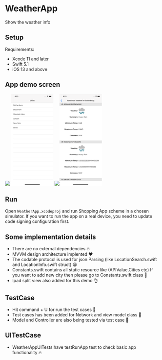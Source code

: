# WeatherApp
Show the weather info 

## Setup
Requirements: 

- Xcode 11 and later
- Swift 5.1
- iOS 13 and above

## App demo screen

<img src="home.png" height="300"> <img src="Simulator Screen Shot - iPhone 11 - 2020-11-29 at 16.53.20.png" height="300"> <img src="Detail.png" height="300"><img src="Simulator Screen Shot - iPhone 11 - 2020-11-29 at 16.53.36.png" height="300">

## Run

Open `WeatherApp.xcodeproj` and run Shopping App scheme in a chosen simulator. If you want to run the app on a real device, you need to update code signing configuration first.


## Some implementation details
- There are no external dependencies 🔥
- MVVM design architecture implented ❤️
- The codable protocol is used for json Parsing (like LocationSearch.swift and LocationInfo.swift struct) 😀
- Constants.swift contains all static resource like (APIValue,Cities etc) If you want to add new city then please go to Constants.swift class 🙂
- Ipad split view also added for this demo 👌

## TestCase
- Hit command + U for run the test cases 🚀
- Test cases has been added for Network and view model class 🚀
- Model and Controller are also being tested via test case 🚀


## UITestCase
- WeatherAppUITests have testRunApp test to check basic app functionality 🔥
